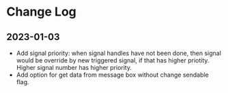 # Change Log

## 2023-01-03
 * Add signal priority: when signal handles have not been done, then signal 
   would be override by new triggered signal, if that has higher priotity.
   Higher signal number has higher priority.
 * Add option for get data from message box without change sendable flag.
